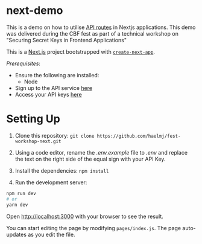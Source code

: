 # next-demo

This is a demo on how to utilise [API routes](https://nextjs.org/docs/api-routes/introduction) in Nextjs applications. This demo was delivered during the CBF fest as part of a technical workshop on "Securing Secret Keys in Frontend Applications"

This is a [Next.js](https://nextjs.org/) project bootstrapped with [`create-next-app`](https://github.com/vercel/next.js/tree/canary/packages/create-next-app).

*Prerequisites*:

- Ensure the following are installed:
    - Node
- Sign up to the API service [here](https://home.openweathermap.org/users/sign_up)
- Access your API keys [here](https://home.openweathermap.org/api_keys)

# Setting Up

1. Clone this repository: `git clone https://github.com/haelmj/fest-workshop-next.git`

2. Using a code editor, rename the *.env.example* file to *.env* and replace the text on the right side of the equal sign with your API Key.

3. Install the dependencies: `npm install`

4. Run the development server:

```bash
npm run dev
# or
yarn dev
```

Open [http://localhost:3000](http://localhost:3000) with your browser to see the result.

You can start editing the page by modifying `pages/index.js`. The page auto-updates as you edit the file.
